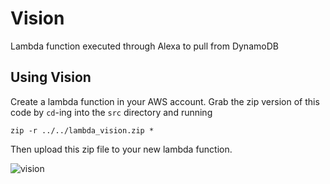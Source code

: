 # Vision
Lambda function executed through Alexa to pull from DynamoDB

## Using Vision

Create a lambda function in your AWS account.
Grab the zip version of this code by `cd`-ing into the `src` directory and running
```
zip -r ../../lambda_vision.zip *
```
Then upload this zip file to your new lambda function.

![vision](https://user-images.githubusercontent.com/11951665/31162218-0026d2b6-a8aa-11e7-9716-3e1886691ec2.jpg)
